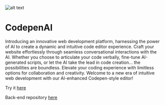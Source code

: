 ![alt text](https://github.com/Connectslide121/codepen-ai/blob/master/Connect_banner_github.png)

# CodepenAI

Introducing an innovative web development platform, harnessing the power of AI to create a dynamic and intuitive code editor experience. Craft your website effortlessly through seamless conversational interactions with the AI. Whether you choose to articulate your code verbally, fine-tune AI-generated scripts, or let the AI take the lead in code creation... the possibilities are boundless. Elevate your coding experience with limitless options for collaboration and creativity. Welcome to a new era of intuitive web development with our AI-enhanced Codepen-style editor!

Try it [here](https://connectslide121.github.io/CodepenAI-livedemo/)

Back-end repository [here](https://github.com/Connectslide121/CodepenAI-API)
